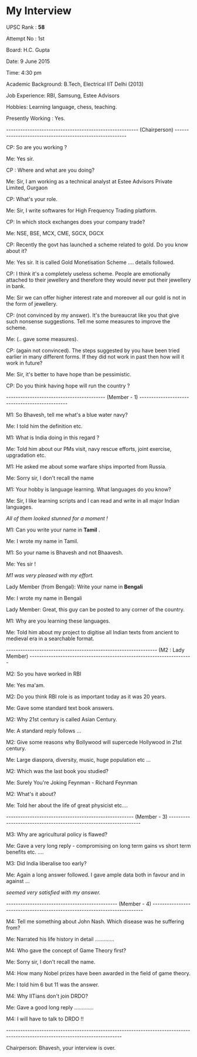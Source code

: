 # My Interview

UPSC Rank : **58**

Attempt No : 1st

  

Board: H.C. Gupta

Date: 9 June 2015

Time: 4:30 pm

  

Academic Background: B.Tech, Electrical IIT Delhi (2013)

Job Experience: RBI, Samsung, Estee Advisors

Hobbies: Learning language, chess, teaching.

  

Presently Working : Yes.

  

\-------------------------------------------------------- (Chairperson) ---------------------------------------------------------

  

CP: So are you working ?

  

Me: Yes sir. 

  

CP : Where and what are you doing?

  

Me: Sir, I am working as a technical analyst at Estee Advisors Private Limited, Gurgaon

  

CP: What's your role.

  

Me: Sir, I write softwares for High Frequency Trading platform.

  

CP: In which stock exchanges does your company trade?

  

Me: NSE, BSE, MCX, CME, SGCX, DGCX

  

CP: Recently the govt has launched a scheme related to gold. Do you know about it?

  

Me: Yes sir. It is called Gold Monetisation Scheme .... details followed.

  

CP: I think it's a completely useless scheme. People are emotionally attached to their jewellery and therefore they would never put their jewellery in bank. 

  

Me: Sir we can offer higher interest rate and moreover all our gold is not in the form of jewellery.

  

CP: (not convinced by my answer). It's the bureaucrat like you that give such nonsense suggestions. Tell me some measures to improve the scheme.

  

Me: (.. gave some measures).

  

CP: (again not convinced). The steps suggested by you have been tried earlier in many different forms. If they did not work in past then how will it work in future?

  

Me: Sir, it's better to have hope than be pessimistic.

  

CP: Do you think having hope will run the country ? 

  

\------------------------------------------ (Member - 1) -----------------------------------------------

  

M1: So Bhavesh, tell me what's a blue water navy?

  

Me: I told him the definition etc.

  

M1: What is India doing in this regard ?

  

Me: Told him about our PMs visit, navy rescue efforts, joint exercise, upgradation etc.

  

M1: He asked me about some warfare ships imported from Russia.

  

Me: Sorry sir, I don't recall the name

  

M1: Your hobby is language learning. What languages do you know?

  

Me: Sir, I like learning scripts and I can read and write in all major Indian languages.

  

_All of them looked stunned for a moment !_

M1: Can you write your name in **Tamil** .

  

Me: I wrote my name in Tamil.

  

M1: So your name is Bhavesh and not Bhaavesh.

  

Me: Yes sir !

  

_M1 was very pleased with my effort._

Lady Member (from Bengal): Write your name in **Bengali**

  

Me: I wrote my name in Bengali

  

Lady Member: Great, this guy can be posted to any corner of the country.

  

M1: Why are you learning these languages.

  

Me: Told him about my project to digitise all Indian texts from ancient to medieval era in a searchable format.

  

\---------------------------------------------------------------- (M2 : Lady Member) ---------------------------------------------------------------------

  

M2: So you have worked in RBI

  

Me: Yes ma'am.

  

M2: Do you think RBI role is as important today as it was 20 years.

  

Me: Gave some standard text book answers.

  

M2: Why 21st century is called Asian Century.

  

Me: A standard reply follows ...

  

M2: Give some reasons why Bollywood will supercede Hollywood in 21st century.

  

Me: Large diaspora, diversity, music, huge population etc ...

  

M2: Which was the last book you studied?

  

Me: Surely You're Joking Feynman - Richard Feynman

  

M2: What's it about?

  

Me: Told her about the life of great physicist etc....

  

\------------------------------------------------------ (Member - 3) ------------------------------------------------------------------

  

M3: Why are agricultural policy is flawed?

  

Me: Gave a very long reply - compromising on long term gains vs short term benefits etc. .... 

  

M3: Did India liberalise too early?

  

Me: Again a long answer followed. I gave ample data both in favour and in against ...

  

_seemed very satisfied with my answer._

_\-----------------------------------------------_ (Member - 4) --------------------------------------------------------------------------

  

M4: Tell me something about John Nash. Which disease was he suffering from?

  

Me: Narrated his life history in detail .............

  

M4: Who gave the concept of Game Theory first?

  

Me: Sorry sir, I don't recall the name.

  

M4: How many Nobel prizes have been awarded in the field of game theory.

  

Me: I told him 6 but 11 was the answer.

  

M4: Why IITians don't join DRDO?

  

Me: Gave a good long reply ............. 

  

M4: I will have to talk to DRDO !!

  

\-------------------------------------------------------------------------------------------------------------------------------

  

Chairperson: Bhavesh, your interview is over.